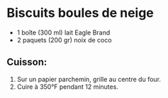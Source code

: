 # Biscuits boules de neige

- 1 boîte (300 ml) lait Eagle Brand
- 2 paquets (200 gr) noix de coco

## Cuisson:

1. Sur un papier parchemin, grille au centre du four.
2. Cuire à 350°F pendant 12 minutes.
